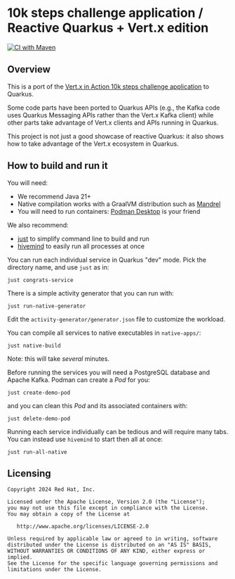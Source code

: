 # 10k steps challenge application / Reactive Quarkus + Vert.x edition

[![CI with Maven](https://github.com/jponge/demo-quarkus-workshop-day-may24/actions/workflows/maven.yml/badge.svg)](https://github.com/jponge/demo-quarkus-workshop-day-may24/actions/workflows/maven.yml)

## Overview

This is a port of the [Vert.x in Action 10k steps challenge application](https://github.com/jponge/vertx-in-action/tree/master/part2-steps-challenge) to Quarkus.

Some code parts have been ported to Quarkus APIs (e.g., the Kafka code uses Quarkus Messaging APIs rather than the Vert.x Kafka client) while other parts take advantage of Vert.x clients and APIs running in Quarkus.

This project is not just a good showcase of reactive Quarkus: it also shows how to take advantage of the Vert.x ecosystem in Quarkus.

## How to build and run it

You will need:

- We recommend Java 21+
- Native compilation works with a GraalVM distribution such as [Mandrel](https://github.com/graalvm/mandrel)
- You will need to run containers: [Podman Desktop](https://podman-desktop.io/) is your friend

We also recommend:

- [just](https://github.com/casey/just) to simplify command line to build and run
- [hivemind](https://github.com/DarthSim/hivemind) to easily run all processes at once

You can run each individual service in Quarkus "dev" mode.
Pick the directory name, and use `just` as in:

```
just congrats-service
```

There is a simple activity generator that you can run with:

```
just run-native-generator
```

Edit the `activity-generator/generator.json` file to customize the workload.

You can compile all services to native executables in `native-apps/`:

```
just native-build
```

Note: this will take _several_ minutes.

Before running the services you will need a PostgreSQL database and Apache Kafka.
Podman can create a _Pod_ for you:

```
just create-demo-pod
```

and you can clean this _Pod_ and its associated containers with:

```
just delete-demo-pod
```

Running each service individually can be tedious and will require many tabs.
You can instead use `hivemind` to start then all at once:

```
just run-all-native
```

## Licensing

```
Copyright 2024 Red Hat, Inc.

Licensed under the Apache License, Version 2.0 (the "License");
you may not use this file except in compliance with the License.
You may obtain a copy of the License at

   http://www.apache.org/licenses/LICENSE-2.0

Unless required by applicable law or agreed to in writing, software
distributed under the License is distributed on an "AS IS" BASIS,
WITHOUT WARRANTIES OR CONDITIONS OF ANY KIND, either express or implied.
See the License for the specific language governing permissions and
limitations under the License.
```
